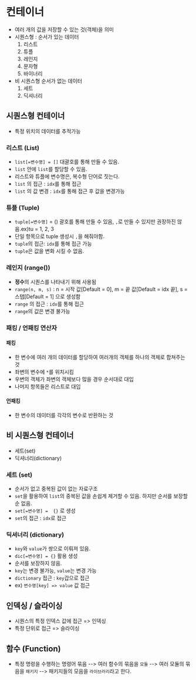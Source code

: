 # 컨테이너
- 여러 개의 값을 저장할 수 있는 것(객체)을 의미
- 시퀀스형 : 순서가 있는 데이터
  1. 리스트
  2. 튜플
  3. 레인지
  4. 문자형
  5. 바이너리
- 비 시퀀스형 순서가 없는 데이터
  1. 세트
  2. 딕셔너리

## 시퀀스형 컨테이너
- 특정 위치의 데이터를 추적가능

### 리스트 (List)
- `list[=변수명] = []` 대괄호를 통해 만들 수 있음.
- `list` 안에 `list`를 할당할 수 있음.
- 리스트와 튜플에 변수명은, 복수형 단어로 짓는다.
- `list` 의 접근 : `idx`를 통해 접근
- `list` 의 값 변경 : `idx`를 통해 접근 후 값을 변경가능

### 튜플 (Tuple)
- `tuple[=변수명]` = () 괄호를 통해 만들 수 있음, `,`로 만들 수 있지만 권장하진 않음.ex)tu = 1, 2, 3
- 단일 항목으로 tuple 생성시 `,`을 해줘야함.
- `tuple`의 접근:  `idx`를 통해 접근 가능
- `tuple`은 값을 변화 시킬 수 없음.

### 레인지 (range())
- **정수**의 시퀀스를 나타내기 위해 사용됨
- `range(n, m, s)` : n = 시작 값[Default = 0], m = 끝 값[Default = idx 끝], s = 스탭[Default = 1] 으로 생성함
- `range` 의 접근 : `idx`를 통해 접근
- `range`의 값은 변경 불가능

### 패킹 / 언패킹 연산자
#### 패킹
- 한 변수에 여러 개의 데이터를 할당하여 여러개의 객체를 하나의 객체로 합쳐주는 것
- 좌변의 변수에 `*`를 위치시킴
- 우변의 객체가 좌변의 객체보다 많을 경우 순서대로 대입
- 나머지 항목들은 리스트로 대입
#### 언패킹
- 한 변수의 데이터를 각각의 변수로 반환하는 것

## 비 시퀀스형 컨테이너
- 세트(set)
- 딕셔너리(dictionary)

### 세트 (set)
- 순서가 없고 중복된 값이 없는 자료구조
- `set`을 활용하여 `list`의 중복된 값을 손쉽게 제거할 수 있음. 하지만 순서를 보장할 순 없음.
- `set[=변수명] =  {}` 로 생성
- `set`의 접근 : `idx`로 접근

### 딕셔너리 (dictionary)
- `key`와 `value`가 쌍으로 이뤄져 있음.
- `dic[=변수명] = {}` 활용 생성
- 순서를 보장하지 않음.
- `key`는 변경 불가능, `value`는 변경 가능
- `dictionary` 접근 : `key`갑으로 접근   
- ex) `변수명[key] => value` 값 접근

## 인덱싱 / 슬라이싱
- 시퀀스의 특정 인덱스 값에 접근 => 인덱싱
- 특정 단위로 접근 => 슬라이싱

## 함수 (Function)
- 특정 명령을 수행하는 명령어 묶음 --> 여러 함수의 묶음을 `모듈` --> 여러 모듈의 묶음을 `패키지` 
  --> 패키지들의 모음을 `라이브러리`라고 한다.